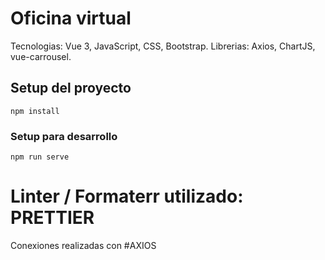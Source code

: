 # Oficina virtual 

Tecnologias: Vue 3, JavaScript, CSS, Bootstrap.
Librerias: Axios, ChartJS, vue-carrousel.


## Setup del proyecto
```
npm install
```

### Setup para desarrollo
```
npm run serve
```

# Linter / Formaterr utilizado: PRETTIER

Conexiones realizadas con #AXIOS 




